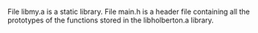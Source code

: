 File libmy.a is a static library.
File main.h is a header file containing all the prototypes of the functions stored in the libholberton.a library.
